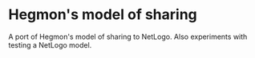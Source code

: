 # Hegmon's model of sharing

A port of Hegmon's model of sharing to NetLogo. Also experiments with testing a NetLogo model.
